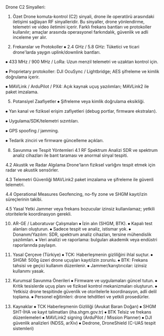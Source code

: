 Drone C2 Sinyalleri:
1. Özet
Drone komuta-kontrol (C2) sinyali, drone ile operatörü arasındaki iletişimi sağlayan RF sinyalleridir. Bu sinyaller, drone yönlendirme, telemetri ve video iletimini içerir. Farklı frekans bantları ve protokoller kullanılır; amaçlar arasında operasyonel farkındalık, güvenlik ve adli inceleme yer alır.

3. Frekanslar ve Protokoller
⦁	2.4 GHz / 5.8 GHz: Tüketici ve ticari drone'larda yaygın uplink/downlink bantları.

⦁	433 MHz / 900 MHz / LoRa: Uzun menzil telemetri ve uzaktan kontrol için.

⦁	Proprietary protokoller: DJI OcuSync / Lightbridge; AES şifreleme ve kimlik doğrulama içerir.

⦁	MAVLink / ArduPilot / PX4: Açık kaynak uçuş yazılımları; MAVLink2 ile paket imzalama.



5. Potansiyel Zaafiyetler
⦁	Şifreleme veya kimlik doğrulama eksikliği.

⦁	Yan kanal ve fiziksel erişim zafiyetleri (debug portlar, firmware ekstraları).

⦁	Uygulama/SDK/telemetri sızıntıları.

⦁	GPS spoofing / jamming.

⦁	Tedarik zinciri ve firmware güncelleme açıkları.



8. Savunma ve Tespit Yöntemleri
4.1 RF Spektrum Analizi
SDR ve spektrum analiz cihazları ile bant taraması ve anormal sinyal tespiti.

4.2 Akustik ve Radar Algılama
Drone'ların fiziksel varlığını tespit etmek için radar ve akustik sensörler.

4.3 Telemetri Güvenliği
MAVLink2 paket imzalama ve şifreleme ile güvenli telemetri.

4.4 Operational Measures
Geofencing, no-fly zone ve SHGM kayıt/izin süreçlerinin takibi.

4.5 Yasal Yetki
Jammer veya frekans bozucular izinsiz kullanılamaz; yetkili otoritelerle koordinasyon gerekli.


10. AR-GE / Laboratuvar Çalışmaları
⦁	İzin alın (SHGM, BTK).
⦁	Kapalı test alanları oluşturun.
⦁	Sadece tespit ve analiz, istismar yok.
⦁	Donanım/Yazılım: SDR, spektrum analiz cihazları, tersine mühendislik yazılımları.
⦁	Veri analizi ve raporlama: bulguları akademik veya endüstri raporlarında paylaşın.

11. Yasal Çerçeve (Türkiye)
⦁	TCK: Haberleşmenin gizliliğini ihlal suçtur.
⦁	SHGM: 500g üzeri drone uçuşları kayıt/izin zorunlu.
⦁	BTK: Frekans tahsisi ve geçici kullanım düzenlenir.
⦁	Jammer/karıştırıcılar: izinsiz kullanımı yasak.

12. Kurumsal Savunma Önerileri
⦁	Firmware ve uygulamaları güncel tutun.
⦁	Kritik tesislerde uçuş planı ve fiziksel kontrol mekanizmaları oluşturun.
⦁	Yetkisiz drone tespitinde güvenlik ve otoritelerle koordinasyon, adli delil toplama.
⦁	Personel eğitimleri: drone tehditleri ve yetkili prosedürler.

13. Kaynaklar
⦁	TCK Haberleşmenin Gizliliği (Avukat Baran Doğan)
⦁	SHGM SHT-İHA ve kayıt talimatları (iha.shgm.gov.tr)
⦁	BTK Telsiz ve frekans düzenlemeleri
⦁	MAVLink2 signing (ArduPilot / Mission Planner)
⦁	DJI güvenlik analizleri (NDSS, arXiv)
⦁	Dedrone, DroneShield (C-UAS tespit sistemleri)

